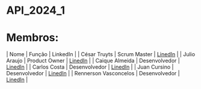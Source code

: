 # API_2024_1

# Membros:

| Nome | Função | LinkedIn |
| César Truyts | Scrum Master | [LinedIn](https://shorturl.at/BC169) |
| Julio Araujo | Product Owner | [LinedIn](https://shorturl.at/eCIXZ) |
| Caique Almeida | Desenvolvedor | [LinedIn]() |
| Carlos Costa | Desenvolvedor | [LinedIn](https://shorturl.at/alST4) |
| Juan Cursino | Desenvolvedor |  [LinedIn](https://shorturl.at/gpDES) |
| Rennerson Vasconcelos | Desenvolvedor | [LinedIn](https://shorturl.at/mpF39) |
